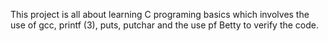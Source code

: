 This project is all about learning C programing basics which involves the use of gcc, printf (3), puts, putchar and the use pf Betty to verify the code.

